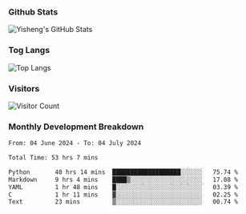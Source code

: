 ### Github Stats
![Yisheng's GitHub Stats](https://github-readme-stats-9qabuvhk1-gongyisheng.vercel.app/api?username=gongyisheng&count_private=true&show_icons=true)
### Tog Langs
![Top Langs](https://github-readme-stats-9qabuvhk1-gongyisheng.vercel.app/api/top-langs/?username=gongyisheng&layout=compact)
### Visitors
![Visitor Count](https://profile-counter.glitch.me/gongyisheng/count.svg)
### Monthly Development Breakdown
<!--START_SECTION:waka-->

```txt
From: 04 June 2024 - To: 04 July 2024

Total Time: 53 hrs 7 mins

Python       40 hrs 14 mins  ███████████████████░░░░░░   75.74 %
Markdown     9 hrs 4 mins    ████▒░░░░░░░░░░░░░░░░░░░░   17.08 %
YAML         1 hr 48 mins    █░░░░░░░░░░░░░░░░░░░░░░░░   03.39 %
C            1 hr 11 mins    ▓░░░░░░░░░░░░░░░░░░░░░░░░   02.25 %
Text         23 mins         ▒░░░░░░░░░░░░░░░░░░░░░░░░   00.74 %
```

<!--END_SECTION:waka-->
